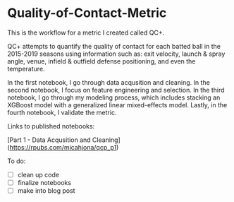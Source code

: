 # Quality-of-Contact-Metric

This is the workflow for a metric I created called QC+. 

QC+ attempts to quantify the quality of contact for each batted ball in the 2015-2019 seasons using information such as: exit velocity, launch & spray angle, venue, infield & outfield defense positioning, and even the temperature. 

In the first notebook, I go through data acqusition and cleaning. In the second notebook, I focus on feature engineering and selection. In the third notebook, I go through my modeling process, which includes stacking an XGBoost model with a generalized linear mixed-effects model. Lastly, in the fourth notebook, I validate the metric.

Links to published notebooks:

[Part 1 - Data Acqusition and Cleaning] (https://rpubs.com/micahjona/qcp_p1)

To do:
- [ ] clean up code
- [ ] finalize notebooks
- [ ] make into blog post
